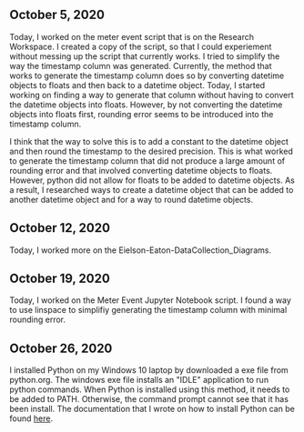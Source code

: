 ## October 5, 2020

Today, I worked on the meter event script that is on the Research Workspace. I created a copy of the script, so that I could experiement without messing up the script that currently works. I tried to simplify the way the timestamp column was generated. Currently, the method that works to generate the timestamp column does so by converting datetime objects to floats and then back to a datetime object. Today, I started working on finding a way to generate that column without having to convert the datetime objects into floats. However, by not converting the datetime objects into floats first, rounding error seems to be introduced into the timestamp column. 

I think that the way to solve this is to add a constant to the datetime object and then round the timestamp to the desired precision. This is what worked to generate the timestamp column that did not produce a large amount of rounding error and that involved converting datetime objects to floats. However, python did not allow for floats to be added to datetime objects. As a result, I researched ways to create a datetime object that can be added to another datetime object and for a way to round datetime objects.


## October 12, 2020

Today, I worked more on the Eielson-Eaton-DataCollection_Diagrams.


## October 19, 2020

Today, I worked on the Meter Event Jupyter Notebook script. I found a way to use linspace to simplifiy generating the timestamp column with minimal rounding error.

## October 26, 2020

I installed Python on my Windows 10 laptop by downloaded a exe file from python.org. The windows exe file installs an "IDLE" application to run python commands. When Python is installed using this method, it needs to be added to PATH. Otherwise, the command prompt cannot see that it has been install. The documentation that I wrote on how to install Python can be found [here](https://docs.google.com/document/d/12sHhiw5txSesbleHt-_Q4KMpa-jSpMhNcIE7BVjdjco/edit?usp=sharing). 
